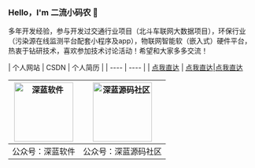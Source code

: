 ### Hello，I'm 二流小码农 👋

多年开发经验，参与开发过交通行业项目（北斗车联网大数据项目），环保行业（污染源在线监测平台配套小程序及app），物联网智能软（嵌入式）硬件平台，热衷于钻研技术，喜欢参加技术讨论活动！希望和大家多多交流！


|  个人网站  |  CSDN  |  个人简历  |
|  ----  | ----  |
| [点我直达](https://houzhanwu.github.io/) | [点我直达](https://blog.csdn.net/qq_27404929)|[点我直达](https://houzhanwu.github.io/resume_ch/)


|  <img src="https://houzhanwu.github.io/style/images/contact_weixin.gif" width="120" height="120" alt="深蓝软件"/>  |  <img src="[https://abnerming888.github.io/vip/image/code_er.jpg](https://houzhanwu.github.io/style/images/contact_weixin.gif)" width="120" height="120" alt="深蓝源码社区"/>  |
|  ----  |  ----  |
|   公众号：深蓝软件  |   公众号：深蓝源码社区  |
